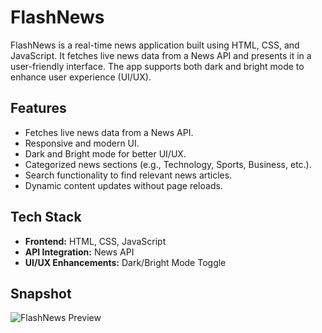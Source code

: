 # FlashNews

FlashNews is a real-time news application built using HTML, CSS, and JavaScript. It fetches live news data from a News API and presents it in a user-friendly interface. The app supports both dark and bright mode to enhance user experience (UI/UX).

## Features
- Fetches live news data from a News API.
- Responsive and modern UI.
- Dark and Bright mode for better UI/UX.
- Categorized news sections (e.g., Technology, Sports, Business, etc.).
- Search functionality to find relevant news articles.
- Dynamic content updates without page reloads.

## Tech Stack
- **Frontend:** HTML, CSS, JavaScript
- **API Integration:** News API
- **UI/UX Enhancements:** Dark/Bright Mode Toggle

## Snapshot
![FlashNews Preview](your-snapshot-link-here)
